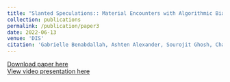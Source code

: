 ```yaml
---
title: "Slanted Speculations:: Material Encounters with Algorithmic Bias"
collection: publications
permalink: /publication/paper3
date: 2022-06-13
venue: 'DIS'
citation: 'Gabrielle Benabdallah, Ashten Alexander, Sourojit Ghosh, Chariell Glogovac-Smith, Lacey Jacoby, Caitlin Lustig, Anh Nguyen, Anna Parkhurst, Kathryn Reyes, Neilly H. Tan, Edward Wolcher, Afroditi Psarra, and Daniela Rosner. 2022. Slanted Speculations: Material Encounters with Algorithmic Bias. In <i>Designing Interactive Systems Conference</i> (<i>DIS '22</i>). Association for Computing Machinery, New York, NY, USA, 85–99. https://doi.org/10.1145/3532106.3533449'
---
```

[Download paper here](https://sourojitghosh.github.io/files/3532106.3533449.pdf)
<br>
[View video presentation here](https://youtu.be/LjdLx6ptRU4)
